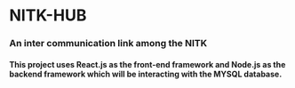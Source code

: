 <h1>NITK-HUB</h1>
<h3>An inter communication link among the NITK</h3>
<h4>This project uses React.js as the front-end framework and 
  Node.js as the backend framework which will be interacting with the MYSQL database.</h4>
